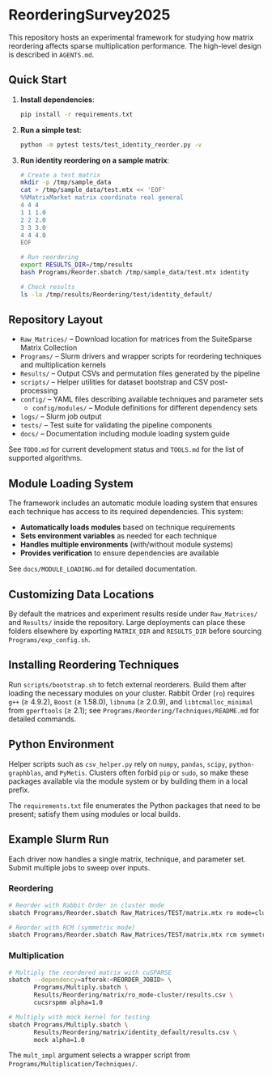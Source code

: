 # ReorderingSurvey2025

This repository hosts an experimental framework for studying how matrix reordering affects sparse multiplication performance. The high-level design is described in `AGENTS.md`.

## Quick Start

1. **Install dependencies**:
   ```bash
   pip install -r requirements.txt
   ```

2. **Run a simple test**:
   ```bash
   python -m pytest tests/test_identity_reorder.py -v
   ```

3. **Run identity reordering on a sample matrix**:
   ```bash
   # Create a test matrix
   mkdir -p /tmp/sample_data
   cat > /tmp/sample_data/test.mtx << 'EOF'
   %%MatrixMarket matrix coordinate real general
   4 4 4
   1 1 1.0
   2 2 2.0
   3 3 3.0
   4 4 4.0
   EOF
   
   # Run reordering
   export RESULTS_DIR=/tmp/results
   bash Programs/Reorder.sbatch /tmp/sample_data/test.mtx identity
   
   # Check results
   ls -la /tmp/results/Reordering/test/identity_default/
   ```

## Repository Layout

- `Raw_Matrices/` – Download location for matrices from the SuiteSparse Matrix Collection
- `Programs/` – Slurm drivers and wrapper scripts for reordering techniques and multiplication kernels
- `Results/` – Output CSVs and permutation files generated by the pipeline
- `scripts/` – Helper utilities for dataset bootstrap and CSV post-processing
- `config/` – YAML files describing available techniques and parameter sets
  - `config/modules/` – Module definitions for different dependency sets
- `logs/` – Slurm job output
- `tests/` – Test suite for validating the pipeline components
- `docs/` – Documentation including module loading system guide

See `TODO.md` for current development status and `TOOLS.md` for the list of supported algorithms.

## Module Loading System

The framework includes an automatic module loading system that ensures each technique has access to its required dependencies. This system:

- **Automatically loads modules** based on technique requirements
- **Sets environment variables** as needed for each technique
- **Handles multiple environments** (with/without module systems)
- **Provides verification** to ensure dependencies are available

See `docs/MODULE_LOADING.md` for detailed documentation.

## Customizing Data Locations

By default the matrices and experiment results reside under `Raw_Matrices/` and
`Results/` inside the repository.  Large deployments can place these folders
elsewhere by exporting `MATRIX_DIR` and `RESULTS_DIR` before sourcing
`Programs/exp_config.sh`.

## Installing Reordering Techniques

Run `scripts/bootstrap.sh` to fetch external reorderers. Build them after
loading the necessary modules on your cluster. Rabbit Order (`ro`) requires
`g++` (≥ 4.9.2), `Boost` (≥ 1.58.0), `libnuma` (≥ 2.0.9), and
`libtcmalloc_minimal` from `gperftools` (≥ 2.1); see
`Programs/Reordering/Techniques/README.md` for detailed commands.

## Python Environment

Helper scripts such as `csv_helper.py` rely on `numpy`, `pandas`, `scipy`,
`python-graphblas`, and `PyMetis`. Clusters often forbid `pip` or `sudo`, so
make these packages available via the module system or by building them in a
local prefix.

The `requirements.txt` file enumerates the Python packages that need to be
present; satisfy them using modules or local builds.

## Example Slurm Run

Each driver now handles a single matrix, technique, and parameter set. Submit
multiple jobs to sweep over inputs.

### Reordering

```bash
# Reorder with Rabbit Order in cluster mode
sbatch Programs/Reorder.sbatch Raw_Matrices/TEST/matrix.mtx ro mode=cluster

# Reorder with RCM (symmetric mode)  
sbatch Programs/Reorder.sbatch Raw_Matrices/TEST/matrix.mtx rcm symmetric=true
```

### Multiplication

```bash
# Multiply the reordered matrix with cuSPARSE
sbatch --dependency=afterok:<REORDER_JOBID> \
       Programs/Multiply.sbatch \
       Results/Reordering/matrix/ro_mode-cluster/results.csv \
       cucsrspmm alpha=1.0

# Multiply with mock kernel for testing
sbatch Programs/Multiply.sbatch \
       Results/Reordering/matrix/identity_default/results.csv \
       mock alpha=1.0
```

The `mult_impl` argument selects a wrapper script from
`Programs/Multiplication/Techniques/`.
